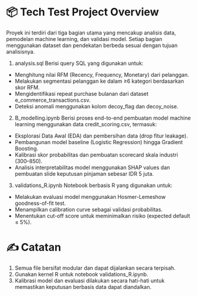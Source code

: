 # 📦 Tech Test Project Overview
Proyek ini terdiri dari tiga bagian utama yang mencakup analisis data, pemodelan machine learning, dan validasi model. Setiap bagian menggunakan dataset dan pendekatan berbeda sesuai dengan tujuan analisisnya.

1. analysis.sql
Berisi query SQL yang digunakan untuk:

* Menghitung nilai RFM (Recency, Frequency, Monetary) dari pelanggan.
* Melakukan segmentasi pelanggan ke dalam ≥6 kategori berdasarkan skor RFM.
* Mengidentifikasi repeat purchase bulanan dari dataset e_commerce_transactions.csv.
* Deteksi anomali menggunakan kolom decoy_flag dan decoy_noise.

2. B_modelling.ipynb
Berisi proses end-to-end pembuatan model machine learning menggunakan data credit_scoring.csv, termasuk:

* Eksplorasi Data Awal (EDA) dan pembersihan data (drop fitur leakage).
* Pembangunan model baseline (Logistic Regression) hingga Gradient Boosting.
* Kalibrasi skor probabilitas dan pembuatan scorecard skala industri (300–850).
* Analisis interpretabilitas model menggunakan SHAP values dan pembuatan slide keputusan pinjaman sebesar IDR 5 juta.

3. validations_R.ipynb
Notebook berbasis R yang digunakan untuk:

* Melakukan evaluasi model menggunakan Hosmer-Lemeshow goodness-of-fit test.
* Menampilkan calibration curve sebagai validasi probabilitas.
* Menentukan cut-off score untuk meminimalkan risiko (expected default ≤ 5%).

# ✍️ Catatan
1. Semua file bersifat modular dan dapat dijalankan secara terpisah.
2. Gunakan kernel R untuk notebook validations_R.ipynb.
3. Kalibrasi model dan evaluasi dilakukan secara hati-hati untuk memastikan keputusan berbasis data dapat diandalkan.
